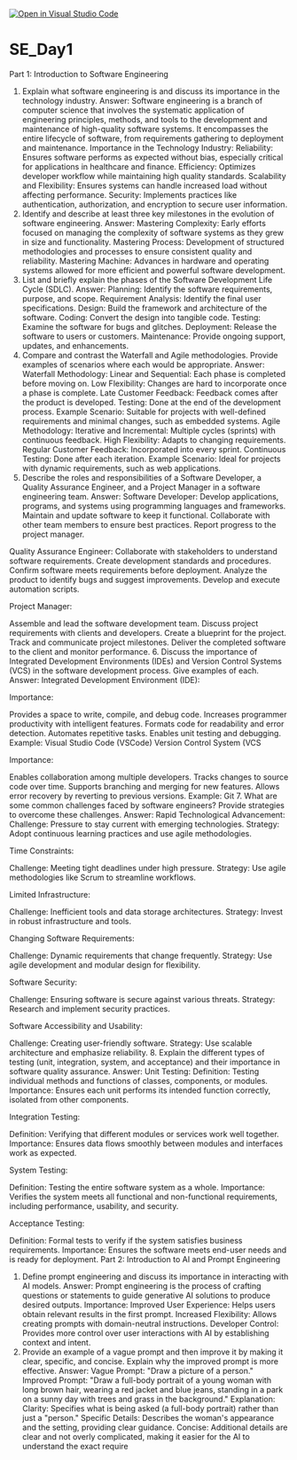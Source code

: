 [![Open in Visual Studio Code](https://classroom.github.com/assets/open-in-vscode-2e0aaae1b6195c2367325f4f02e2d04e9abb55f0b24a779b69b11b9e10269abc.svg)](https://classroom.github.com/online_ide?assignment_repo_id=18451182&assignment_repo_type=AssignmentRepo)
# SE_Day1
Part 1: Introduction to Software Engineering
1. Explain what software engineering is and discuss its importance in the technology industry.
Answer:
Software engineering is a branch of computer science that involves the systematic application of engineering principles, methods, and tools to the development and maintenance of high-quality software systems. It encompasses the entire lifecycle of software, from requirements gathering to deployment and maintenance.
Importance in the Technology Industry:
Reliability: Ensures software performs as expected without bias, especially critical for applications in healthcare and finance.
Efficiency: Optimizes developer workflow while maintaining high quality standards.
Scalability and Flexibility: Ensures systems can handle increased load without affecting performance.
Security: Implements practices like authentication, authorization, and encryption to secure user information.
2. Identify and describe at least three key milestones in the evolution of software engineering.
Answer:
Mastering Complexity: Early efforts focused on managing the complexity of software systems as they grew in size and functionality.
Mastering Process: Development of structured methodologies and processes to ensure consistent quality and reliability.
Mastering Machine: Advances in hardware and operating systems allowed for more efficient and powerful software development.
3. List and briefly explain the phases of the Software Development Life Cycle (SDLC).
Answer:
Planning: Identify the software requirements, purpose, and scope.
Requirement Analysis: Identify the final user specifications.
Design: Build the framework and architecture of the software.
Coding: Convert the design into tangible code.
Testing: Examine the software for bugs and glitches.
Deployment: Release the software to users or customers.
Maintenance: Provide ongoing support, updates, and enhancements.
4. Compare and contrast the Waterfall and Agile methodologies. Provide examples of scenarios where each would be appropriate.
Answer:
Waterfall Methodology:
Linear and Sequential: Each phase is completed before moving on.
Low Flexibility: Changes are hard to incorporate once a phase is complete.
Late Customer Feedback: Feedback comes after the product is developed.
Testing: Done at the end of the development process.
Example Scenario: Suitable for projects with well-defined requirements and minimal changes, such as embedded systems.
Agile Methodology:
Iterative and Incremental: Multiple cycles (sprints) with continuous feedback.
High Flexibility: Adapts to changing requirements.
Regular Customer Feedback: Incorporated into every sprint.
Continuous Testing: Done after each iteration.
Example Scenario: Ideal for projects with dynamic requirements, such as web applications.
5. Describe the roles and responsibilities of a Software Developer, a Quality Assurance Engineer, and a Project Manager in a software engineering team.
Answer:
Software Developer:
Develop applications, programs, and systems using programming languages and frameworks.
Maintain and update software to keep it functional.
Collaborate with other team members to ensure best practices.
Report progress to the project manager.








Quality Assurance Engineer:
Collaborate with stakeholders to understand software requirements.
Create development standards and procedures.
Confirm software meets requirements before deployment.
Analyze the product to identify bugs and suggest improvements.
Develop and execute automation scripts.

Project Manager:

Assemble and lead the software development team.
Discuss project requirements with clients and developers.
Create a blueprint for the project.
Track and communicate project milestones.
Deliver the completed software to the client and monitor performance.
6. Discuss the importance of Integrated Development Environments (IDEs) and Version Control Systems (VCS) in the software development process. Give examples of each.
Answer:
Integrated Development Environment (IDE):

Importance:

Provides a space to write, compile, and debug code.
Increases programmer productivity with intelligent features.
Formats code for readability and error detection.
Automates repetitive tasks.
Enables unit testing and debugging.
Example: Visual Studio Code (VSCode)
Version Control System (VCS

Importance:

Enables collaboration among multiple developers.
Tracks changes to source code over time.
Supports branching and merging for new features.
Allows error recovery by reverting to previous versions.
Example: Git
7. What are some common challenges faced by software engineers? Provide strategies to overcome these challenges.
Answer:
Rapid Technological Advancement:
Challenge: Pressure to stay current with emerging technologies.
Strategy: Adopt continuous learning practices and use agile methodologies.

Time Constraints:

Challenge: Meeting tight deadlines under high pressure.
Strategy: Use agile methodologies like Scrum to streamline workflows.

Limited Infrastructure:

Challenge: Inefficient tools and data storage architectures.
Strategy: Invest in robust infrastructure and tools.

Changing Software Requirements:

Challenge: Dynamic requirements that change frequently.
Strategy: Use agile development and modular design for flexibility.

Software Security:

Challenge: Ensuring software is secure against various threats.
Strategy: Research and implement security practices.

Software Accessibility and Usability:

Challenge: Creating user-friendly software.
Strategy: Use scalable architecture and emphasize reliability.
8. Explain the different types of testing (unit, integration, system, and acceptance) and their importance in software quality assurance.
Answer:
Unit Testing:
Definition: Testing individual methods and functions of classes, components, or modules.
Importance: Ensures each unit performs its intended function correctly, isolated from other components.

Integration Testing:

Definition: Verifying that different modules or services work well together.
Importance: Ensures data flows smoothly between modules and interfaces work as expected.

System Testing:

Definition: Testing the entire software system as a whole.
Importance: Verifies the system meets all functional and non-functional requirements, including performance, usability, and security.

Acceptance Testing:

Definition: Formal tests to verify if the system satisfies business requirements.
Importance: Ensures the software meets end-user needs and is ready for deployment.
Part 2: Introduction to AI and Prompt Engineering
1. Define prompt engineering and discuss its importance in interacting with AI models.
Answer:
Prompt engineering is the process of crafting questions or statements to guide generative AI solutions to produce desired outputs.
Importance:
Improved User Experience: Helps users obtain relevant results in the first prompt.
Increased Flexibility: Allows creating prompts with domain-neutral instructions.
Developer Control: Provides more control over user interactions with AI by establishing context and intent.
2. Provide an example of a vague prompt and then improve it by making it clear, specific, and concise. Explain why the improved prompt is more effective.
Answer:
Vague Prompt: "Draw a picture of a person."
Improved Prompt: "Draw a full-body portrait of a young woman with long brown hair, wearing a red jacket and blue jeans, standing in a park on a sunny day with trees and grass in the background."
Explanation:
Clarity: Specifies what is being asked (a full-body portrait) rather than just a "person."
Specific Details: Describes the woman's appearance and the setting, providing clear guidance.
Concise: Additional details are clear and not overly complicated, making it easier for the AI to understand the exact require

